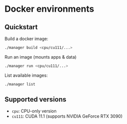 
# Docker environments

## Quickstart

Build a docker image:

```sh
./manager build <cpu/cu111/...>
```

Run an image (mounts apps & data)

```sh
./manager run <cpu/cu111/...>
```

List available images:

```sh
./manager list
```

## Supported versions

- `cpu`: CPU-only version
- `cu111`: CUDA 11.1 (supports NVIDIA GeForce RTX 3090)
